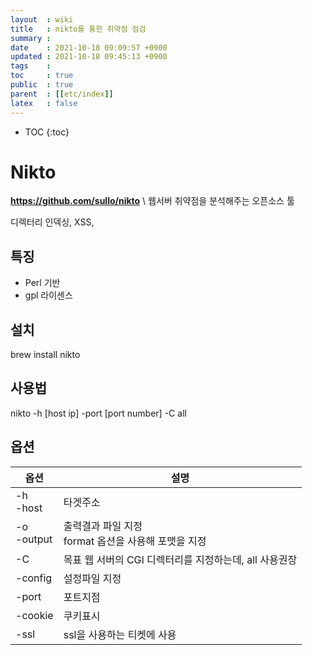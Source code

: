 ```yaml
---
layout  : wiki
title   : nikto를 통한 취약점 점검
summary : 
date    : 2021-10-18 09:09:57 +0900
updated : 2021-10-18 09:45:13 +0900
tags    : 
toc     : true
public  : true
parent  : [[etc/index]] 
latex   : false
---
```

* TOC
{:toc}

# Nikto
**<https://github.com/sullo/nikto>** \\
웹서버 취약점을 분석해주는 오픈소스 툴

디렉터리 인덱싱, XSS, 

## 특징
- Perl 기반
- gpl 라이센스 

## 설치
brew install nikto

## 사용법
nikto -h [host ip] -port [port number] -C all

## 옵션

| 옵션          | 설명                                                    |
|---------------|---------------------------------------------------------|
| -h<br>-host   | 타겟주소                                                |
| -o<br>-output | 출력결과 파일 지정<br>format 옵션을 사용해 포맷을 지정  |
| -C            | 목표 웹 서버의 CGI 디렉터리를 지정하는데,  all 사용권장 |
| -config       | 설정파일 지정                                           |
| -port         | 포트지점                                                |
| -cookie       | 쿠키표시                                                |
| -ssl          | ssl을 사용하는 티켓에 사용                              |
